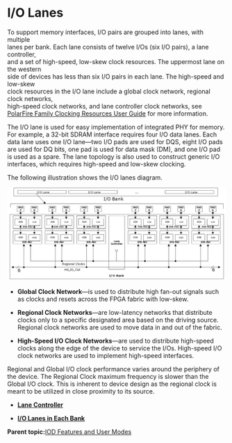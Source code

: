 # I/O Lanes

To support memory interfaces, I/O pairs are grouped into lanes, with multiple<br /> lanes per bank. Each lane consists of twelve I/Os \(six I/O pairs\), a lane controller,<br /> and a set of high-speed, low-skew clock resources. The uppermost lane on the western<br /> side of devices has less than six I/O pairs in each lane. The high-speed and low-skew<br /> clock resources in the I/O lane include a global clock network, regional clock networks,<br /> high-speed clock networks, and lane controller clock networks, see [PolarFire Family Clocking Resources User Guide](https://ww1.microchip.com/downloads/aemDocuments/documents/FPGA/ProductDocuments/UserGuides/Microchip_PolarFire_FPGA_and_PolarFire_SoC_FPGA_Clocking_Resources_User_Guide_VB.pdf) for more information.

The I/O lane is used for easy implementation of integrated PHY for memory. For example, a 32-bit SDRAM interface requires four I/O data lanes. Each data lane uses one I/O lane—two I/O pads are used for DQS, eight I/O pads are used for DQ bits, one pad is used for data mask \(DM\), and one I/O pad is used as a spare. The lane topology is also used to construct generic I/O interfaces, which requires high-speed and low-skew clocking.

The following illustration shows the I/O lanes diagram.

![](GUID-B6102FD1-49CF-4208-81A0-8F7882523643-low.png "I/O Lanes")

-   **Global Clock Network**—is used to distribute high fan-out signals such as clocks and resets across the FPGA fabric with low-skew.

-   **Regional Clock Networks**—are low-latency networks that distribute clocks only to a specific designated area based on the driving source. Regional clock networks are used to move data in and out of the fabric.

-   **High-Speed I/O Clock Networks**—are used to distribute high-speed clocks along the edge of the device to service the I/Os. High-speed I/O clock networks are used to implement high-speed interfaces.


Regional and Global I/O clock performance varies around the periphery of the device. The Regional Clock maximum frequency is slower than the Global I/O clock. This is inherent to device design as the regional clock is meant to be utilized in close proximity to its source.

-   **[Lane Controller](GUID-1E8CFAFF-81DA-436F-A567-8202CC95424F.md)**  

-   **[I/O Lanes in Each Bank](GUID-2227C38D-7FCE-4A20-9B53-28D953767052.md)**  


**Parent topic:**[IOD Features and User Modes](GUID-07762CFD-2C12-4CB2-A30A-22A7794DF08F.md)

